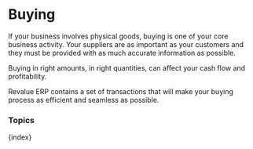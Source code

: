 # Buying

If your business involves physical goods, buying is one of your core business
activity. Your suppliers are as important as your customers and they must be
provided with as much accurate information as possible.

Buying in right amounts, in right quantities, can affect your cash flow and
profitability.

Revalue ERP contains a set of transactions that will make your buying process as
efficient and seamless as possible.

### Topics

{index}
